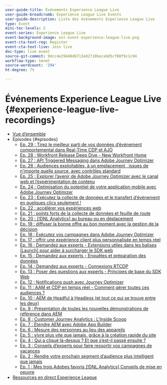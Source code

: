 ```yaml
---
user-guide-title: Événements Experience League Live
user-guide-breadcrumb: Experience League Live Events
user-guide-description: Liste des événements Experience League Live
type: Event
mini-toc-levels: 2
event-series: Experience League Live
event-background-image: exl-event-experience-league-live.png
event-cta-text-reg: Register
event-cta-text-live: Join live
doc-type: live event
source-git-commit: 9dcc4e29440db713e82718beca9d5cf08f9c1c94
workflow-type: tm+mt
source-wordcount: '294'
ht-degree: 7%

---
```



# Événements Experience League Live {#experience-league-live-recordings}

+ [Vue d’ensemble](overview.md)
+ Episodes {#episodes}
   + [Ep. 29 : Tirez le meilleur parti de vos données d’événement comportemental dans Real-Time CDP et AJO](episodes/exl-live-episode-11-14-23.md)
   + [Ep. 28 : Workfront Release Deep Dive - New Workfront Home](episodes/exl-live-episode-10-26-23.md)
   + [Ep. 27 : API Triggered Messaging dans Adobe Journey Optimizer](episodes/exl-live-episode-8-23-23.md)
   + [Ep. 26 : Audiences exploitables, à un emplacement &#x200B;, issues de n’importe quelle source, avec contrôles standard](episodes/exl-live-episode-7-20-23.md)
   + [Ep. 25 : Explorer l’avenir de Adobe Journey Optimizer avec le canal web et l’expérimentation de contenu](episodes/exl-live-episode-6-14-23.md)
   + [Ep. 24 : Optimisation du potentiel de votre application mobile avec Adobe Journey Optimizer](episodes/exl-live-episode-5-24-23.md)
   + [Ep. 23 : Exécutez la collecte de données et le transfert d’événement en quelques clics seulement !](episodes/exl-live-episode-4-25-23.md)
   + [Ep. 22 : accélérer vos expériences web](episodes/exl-live-episode-2-16-23.md)
   + [Ep. 21 : points forts de la collecte de données et feuille de route](episodes/exl-live-episode-1-26-23.md)
   + [Ep. 20 : [!DNL Analytics] au bureau ou en déplacement](episodes/exl-live-episode-11-18-22.md)
   + [Ep. 19 : diffuser la bonne offre au bon moment avec la gestion de la décision](episodes/exl-live-episode-10-25-22.md)
   + [Ep. 18 : Exécutez vos campagnes dans Adobe Journey Optimizer](episodes/exl-live-episode-09-22-22.md)
   + [Ep. 17 : offrir une expérience client plus personnalisée en temps réel](episodes/exl-live-episode-09-20-22.md)
   + [Ep. 16 : Demandez aux experts - Extensions utiles dans les balises (Launch) pour aider à surcharger le SDK web](episodes/exl-live-episode-08-23-22.md)
   + [Ep. 15 : Demandez aux experts - Enquêtes et préparation des données](episodes/exl-live-episode-07-21-22.md)
   + [Ep. 14 : Demandez aux experts - Connexions RTCDP](episodes/exl-live-episode-06-23-22.md)
   + [Ep. 13 : Poser des questions aux experts - Principes de base du SDK Web](episodes/exl-live-episode-05-26-22.md)
   + [Ep. 12 : Notifications push avec Journey Optimizer](episodes/exl-live-episode-05-12-22.md)
   + [Ep. 11 : AAM et CDP en temps réel - Comment gérer toutes ces audiences ?](episodes/exl-live-episode-04-28-22.md)
   + [Ep. 10 : AEM de Headful à Headless (et tout ce qui se trouve entre les deux)](episodes/exl-live-episode-04-21-22.md)
   + [Ep. 9 : Présentation de toutes les nouvelles démonstrations de référence dans AEM](episodes/exl-live-episode-02-03-22.md)
   + [Ep. 8 : Customer Journey Analytics : L&#39;Inside Scoop](episodes/exl-live-episode-08.md)
   + [Ep. 7 : Étendre AEM avec Adobe App Builder](episodes/exl-live-episode-07.md)
   + [Ep. 6 : Mesure des personnes au lieu des appareils](episodes/exl-live-episode-06.md)
   + [Ep. 5 : vivre plus vite que jamais, grâce à la création rapide du site](episodes/exl-live-episode-05.md)
   + [Ep. 4 : Qui a cliqué là-dessus ? Et que sʼest-il passé ensuite ?](episodes/exl-live-episode-04.md)
   + [Ep. 3 : Conseils d’experts pour faire ressortir vos campagnes de vacances](episodes/exl-live-episode-03.md)
   + [Ep. 2 : Rendre votre prochain segment d’audience plus intelligent que jamais](episodes/exl-live-episode-02.md)
   + [Ep. 1 : Mes trois Adobes favoris [!DNL Analytics] Conseils de mise en oeuvre](episodes/exl-live-episode-01.md)
+ [Ressources en direct Experience League](exl-live-assets.md)

